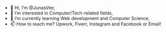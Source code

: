 - 👋 Hi, I’m @JunasVee,
- 👀 I’m interested in Computer/Tech-related fields,
- 🌱 I’m currently learning Web development and Computer Science,
- 📫 How to reach me? Upwork, Fiverr, Instagram and Facebook or Email!

<!---
JunasVee/JunasVee is a ✨ special ✨ repository because its `README.md` (this file) appears on your GitHub profile.
You can click the Preview link to take a look at your changes.
--->
